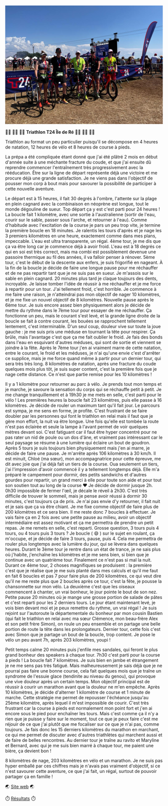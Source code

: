 ![Photo de groupe](./photos/2023_06_03_T24_Ile_de_Re.jpg)

:swimming_man: :biking_man: :running_man: **Triathlon T24 Île de Ré** :swimming_man: :biking_man: :running_man:

Triathlon au format un peu particulier puisqu'il se décompose en 4 heures de natation, 12 heures de vélo et 8 heures de course à pieds.

La prépa a été compliquée étant donné que j'ai été plâtré 2 mois en début d'année suite à une méchante fracture du coude, et que j'ai ensuite dû reprendre commencer l'entraînement très progressivement avec la rééducation. Être sur la ligne de départ représente déjà une victoire et me procure déjà une grande satisfaction. Je ne viens pas dans l'objectif de pousser mon corp à bout mais pour savourer la possibilité de participer à cette nouvelle aventure.

Le départ est à 15 heures, il fait 30 degrés à l'ombre, l'attente sur la plage en plein cagnard avec la combinaison en néoprène est longue, tout le monde dégouline de sueur. Top départ ça y est c'est parti pour 24 heures ! La boucle fait 1 kilomètre, avec une sortie à l'australienne (sortir de l'eau, courir sur le sable, passer sous l'arche, et retourner à l'eau). Comme d'habitude avec l'excitation de la course je pars un peu trop vite, je termine la première boucle en 18 minutes. Je ralentis les tours d'après et je nage les 3 premiers kilomètres en une heure, exactement comme dans mes plans, impeccable. L'eau est ultra transparente, un régal. 4ème tour, je me dis que ça va être long car je commence déjà à avoir froid. L'eau est à 18 degrés ce qui en soi est très correct, mais ma combi est possiblement devenue une passoire thermique au fil des années, il va falloir penser à rénover. 5ème tour, c'est le début de la descente aux enfers, je suis frigorifié en nageant. À la fin de la boucle je décide de faire une longue pause pour me réchauffer et de ne pas repartir tant que je ne suis pas en sueur. Je m'assois sur le sable en plein cagnard. 20 minutes plus tard je claque toujours des dents, incroyable. Je laisse tomber l'idée de réussir à me réchauffer et je me force à repartir pour un tour. J'ai tellement froid, c'est horrible. Je commence à me faire une raison, je n'atteindrai pas mon objectif de nager 10 kilomètres, et je me fixe un nouvel objectif de 8 kilomètres. Nouvelle pause après le 6ème tour. Je suis encore assez bien physiquement alors je décide de mettre du rythme dans le 7ème tour pour essayer de me réchauffer. Ça fonctionne un peu, mais le courant s'est levé, et la grande ligne droite de la boucle se fait à contre courant, les bouées se rapprochent tellement lentement, c'est interminable. D'un seul coup, douleur vive sur toute la joue gauche : je me suis pris une méduse en tournant la tête pour respirer. Ça brûle, mais l'avantage c'est que ça me fait oublier le froid. Je fais des bonds dans l'eau en esquivant d'autres méduses, qui sont de sortie et viennent se joindre à la fête. Après le 7ème tour j'en ai vraiment marre de cette natation, entre le courant, le froid et les méduses, je n'ai qu'une envie c'est d'arrêter ce supplice, mais je me force quand même à partir pour un dernier tour, qui sera très très long. 8 kilomètres de natation, après une fracture du coude quelques mois plus tôt, je suis super content, c'est la première fois que je nage cette distance. Ce n'est que partie remise pour les 10 kilomètres !

Il y a 1 kilomètre pour retourner au parc à vélo. Je prends tout mon temps et je marche, je savoure la sensation du corps qui se réchauffe petit à petit. Je me change tranquillement et à 19h30 je me mets en selle, c'est parti pour le vélo ! Les premières heures la boucle fait 23 kilomètres, puis elle passe à 16 kilomètres. Je décide de rouler un maximum tant qu'il fait jour. Le parcours est sympa, je me sens en forme, je profite. C'est frustrant de se faire doubler par les personnes qui font le triathlon en relai mais il faut que je gère mon effort, la nuit va être longue. Une fois qu'elle est tombée la route n'est pas éclairée et seule la lampe à l'avant permet de voir quelques mètres devant soi. C'est fatiguant car il faut être hyper concentré pour ne pas rater un nid de poule ou un dos d'âne, et vraiment pas intéressant car le seul paysage se résume à une lumière qui éclaire un bout de goudron. Après 5 tours je suis toujours bien physiquement mais j'en ai marre, je décide de faire une pause. Je m'arrête après 106 kilomètres à 30 km/h. Il est minuit, Chloé (ma sœur), mon accompagnatrice pour cette épreuve, me dit avec joie que j'ai déjà fait un tiers de la course. Oua seulement un tiers, j'ai l'impression d'avoir commencé il y a tellement longtemps déjà. Elle m'a préparé le campement pour dormir, des petits sandwichs et d'autres gourdes pour repartir, un grand merci à elle pour toute son aide et pour tout son soutien tout au long de la course :heart: Je décide de dormir jusque 2h. 0h30 impossible de fermer l'œil, je décale le réveil à 2h30. C'est très difficile de trouver le sommeil, mais je pense avoir réussi à dormir 30 minutes, c'est toujours ça de pris. Je n'ai pas envie d'y retourner, il fait nuit et je sais que ça va être chiant. Je me fixe comme objectif de faire plus de 200 kilomètres et ce sera bien. Il me reste donc 7 boucles à effectuer. Je vais faire ça en 2 fois avec une petite pause au milieu, avoir un objectif intermédiaire est assez motivant et ça me permettra de prendre un petit repas. Je me remets en selle, c'est reparti. Grosse question, 3 tours puis 4 tours, ou 4 tours puis 3 tours ? Je boucle ( :smile: ) sur le sujet en roulant, ça m'occupe, et je décide de faire 3 tours, pause, puis 4. Cela me permettra de rouler plus longtemps avec la lumière du jour, qui se lèvera dans quelques heures. Durant le 3ème tour je rentre dans un état de trance, je ne sais plus où j'habite, j'enchaîne les kilomètres et je me sens bien, si bien que je continue avec un quatrième tour. Finalement ce n'est pas si mal la nuit. Durant ce 4ème tour, 2 choses magnifiques se produisent : la première c'est que je réalise que je me suis planté dans mes calculs et qu'il me faut en fait 6 boucles et pas 7 pour faire plus de 200 kilomètres, ce qui veut dire qu'il ne me reste plus que 2 boucles après ce tour, c'est la fête, je pousse la chansonnette sur mon vélo. La deuxième c'est que les oiseaux commencent à chanter, un vrai bonheur, le jour pointe le bout de son nez. Petite pause 20 minutes où je mange une grosse portion de salade de pâtes et c'est reparti pour les 2 derniers tours. Le jour étant maintenant levé, je vois bien devant moi et je peux remettre du rythme, un vrai régal ! Je suis rejoint sur l'autoroute la départementale du bonheur par mon cousin Bastien (qui fait le triathlon en relai avec ma sœur Clémence, mon beau-frère Alex et son petit frère Simon), on roule un peu ensemble et on partage une belle portion de route la tête dans les prolongateurs. Dernier tour, cette fois c'est avec Simon que je partage un bout de la boucle, trop content. Je pose le vélo un peu avant 7h, après 203 kilomètres, youpi !

Petit temps calme 20 minutes puis j'enfile mes sandales, qui feront le plus grand bonheur des speakers à chaque tour. 7h30 c'est parti pour la course à pieds ! La boucle fait 7 kilomètres. Je suis bien en jambe et étrangement je ne me sens pas très fatigué. Mais malheureusement je sais déjà que je ne pourrai pas faire une bonne course, cela fait quelques mois que je traîne un syndrome de l'essuie glace (tendinite au niveau du genou), qui provoque une vive douleur après un certain temps. Mon objectif principal est de réussir à courir un marathon avant que la douleur ne m'en empêche. Après 10 kilomètres, je décide d'alterner 1 kilomètre de course et 1 minute de marche. Cette stratégie me permet de repousser l'échéance jusqu'au 25ème kilomètre, après lequel il m'est impossible de courir. C'est très frustrant car la course à pieds est normalement mon point fort et j'en ai encore sous le pied pour enchaîner les tours. Mais c'est comme ça il n'y a rien que je puisse y faire sur le moment, tout ce que je peux faire c'est me réjouir de ce que j'ai plutôt que me focaliser sur ce que je n'ai pas, comme toujours. Je fais donc les 15 derniers kilomètres du marathon en marchant, ce qui me permet de discuter avec d'autres triathlètes qui marchent aussi et de faire de belles rencontres. Au dernier tour je traîne au ravito et Maryline et Bernard, avec qui je me suis bien marré à chaque tour, me paient une bière, ça devient bon !

8 kilomètres de nage, 203 kilomètres en vélo et un marathon. Je ne suis pas hyper emballé par ces chiffres mais je n'avais pas vraiment d'objectif, si ce n'est savourer cette aventure, ce que j'ai fait, un régal, surtout de pouvoir partager ça en famille !

:earth_asia: [Site web](https://www.t24-xtremtriathlon.com/t24-ile-de-re-2023) :earth_asia:

:stopwatch: [Résultats](https://www.klikego.com/specific/t24/resultats-challenge.jsp?reference=1603485341795-5&category=IND) :stopwatch:

